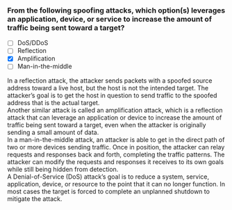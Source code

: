 ### From the following spoofing attacks, which option(s) leverages an application, device, or service to increase the amount of traffic being sent toward a target?
- [ ] DoS/DDoS
- [ ] Reflection
- [x] Amplification
- [ ] Man-in-the-middle

In a reflection attack, the attacker sends packets with a spoofed source address toward a live host, but the host is not the intended target. The attacker’s goal is to get the host in question to send traffic to the spoofed address that is the actual target. <br/>
Another similar attack is called an amplification attack, which is a reflection attack that can leverage an application or device to increase the amount of traffic being sent toward a target, even when the attacker is originally sending a small amount of data. <br/>
In a man-in-the-middle attack, an attacker is able to get in the direct path of two or more devices sending traffic. Once in position, the attacker can relay requests and responses back and forth, completing the traffic patterns. The attacker can modify the requests and responses it receives to its own goals while still being hidden from detection. <br/>
A Denial-of-Service (DoS) attack’s goal is to reduce a system, service, application, device, or resource to the point that it can no longer function. In most cases the target is forced to complete an unplanned shutdown to mitigate the attack. <br/>
